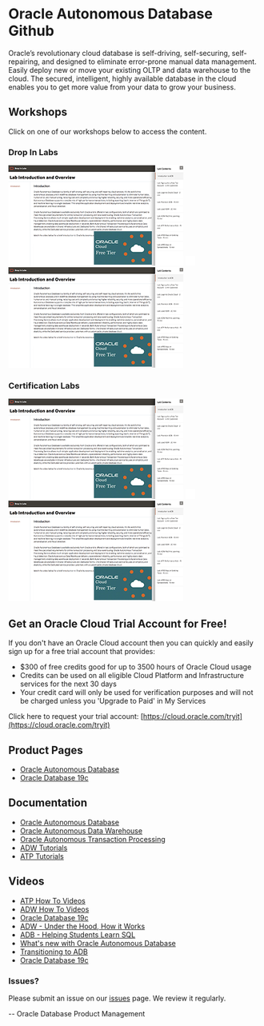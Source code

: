 # Oracle Autonomous Database Github

Oracle’s revolutionary cloud database is self-driving, self-securing, self-repairing, and designed to eliminate error-prone manual data management. Easily deploy new or move your existing OLTP and data warehouse to the cloud. The secured, intelligent, highly available database in the cloud enables you to get more value from your data to grow your business. 

## Workshops
Click on one of our workshops below to access the content.

### Drop In Labs

[![](./images/screenshot-dropinlabs-freetier.png)](https://oracle.github.io/learning-library/data-management-library/autonomous-database/drop-in-labs/index.html)  ![](./images/transparent.png " ") [![](./images/screenshot-dropinlabs-freetier.png)](https://oracle.github.io/learning-library/data-management-library/autonomous-database/drop-in-labs/ssworkshop/index.html) 

### Certification Labs

[![](./images/screenshot-dropinlabs-freetier.png)](https://oracle.github.io/learning-library/data-management-library/autonomous-database/drop-in-labs/index.html)  ![](./images/transparent.png " ") [![](./images/screenshot-dropinlabs-freetier.png)](https://oracle.github.io/learning-library/data-management-library/autonomous-database/drop-in-labs/ssworkshop/index.html) 

## Get an Oracle Cloud Trial Account for Free!
If you don't have an Oracle Cloud account then you can quickly and easily sign up for a free trial account that provides:
- $300 of free credits good for up to 3500 hours of Oracle Cloud usage
- Credits can be used on all eligible Cloud Platform and Infrastructure services for the next 30 days
- Your credit card will only be used for verification purposes and will not be charged unless you 'Upgrade to Paid' in My Services

Click here to request your trial account: [https://cloud.oracle.com/tryit](https://cloud.oracle.com/tryit)


## Product Pages
- [Oracle Autonomous Database](https://www.oracle.com/database/autonomous-database.html)
- [Oracle Database 19c](https://www.oracle.com/database/technologies/multitenant.html)

## Documentation
- [Oracle Autonomous Database](https://docs.oracle.com/en/database/autonomous-database-cloud-services.html)
- [Oracle Autonomous Data Warehouse](https://docs.oracle.com/en/cloud/paas/autonomous-data-warehouse-cloud/index.html)
- [Oracle Autonomous Transaction Processing](https://docs.oracle.com/en/cloud/paas/atp-cloud/index.html)
- [ADW Tutorials](https://docs.oracle.com/en/cloud/paas/autonomous-data-warehouse-cloud/tutorials.html)
- [ATP Tutorials](https://docs.oracle.com/en/cloud/paas/atp-cloud/tutorials.html)


## Videos
- [ATP How To Videos](https://docs.oracle.com/en/cloud/paas/atp-cloud/videos.html)
- [ADW How To Videos](https://docs.oracle.com/en/cloud/paas/autonomous-data-warehouse-cloud/videos.html)
- [Oracle Database 19c](https://www.youtube.com/watch?v=EVPNyL2vAVI)
- [ADW - Under the Hood, How it Works](https://www.youtube.com/watch?v=5zBeNGxBAnQ)
- [ADB - Helping Students Learn SQL](https://www.youtube.com/watch?v=BAAKjkgemNM)
- [What's new with Oracle Autonomous Database](https://www.youtube.com/watch?v=gKvGmNyFrz0)
- [Transitioning to ADB](https://www.youtube.com/watch?v=C8hml_gQlgE)
- [Oracle Database 19c](https://www.youtube.com/watch?v=EVPNyL2vAVI)


### Issues?
Please submit an issue on our [issues](https://github.com/oracle/learning-library/issues) page.  We review it regularly.

-- Oracle Database Product Management


